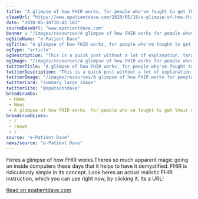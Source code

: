 ```yaml
--- 
title: "A glimpse of how FHIR works, for people who've fought to get their data"
cleanUrl: "https://www.epatientdave.com/2020/05/18/a-glimpse-of-how-fhir-works-for-people-whove-fought-to-get-their-data/"
date: "2020-05-18T18:42:18Z"
sourceBaseUrl: "www.epatientdave.com"
banner : "/images/resources/A glimpse of how FHIR works for people whove fought to get their data.png"
ogSiteName: "e-Patient Dave"
ogTitle: "A glimpse of how FHIR works, for people who've fought to get their data"
ogType: "article"
ogDescription: "This is a quick post without a lot of explanation, targeted to perhaps a small number of people but perhaps also intriguing to a lot more. This image is a quick summary of the post below:[What's FHIR? I've been blogging about it for more than a year; here are all the posts, newest first, tho"
ogImage: "/images/resources/A glimpse of how FHIR works for people whove fought to get their data.png"
twitterTitle: "A glimpse of how FHIR works, for people who've fought to get their data"
twitterDescription: "This is a quick post without a lot of explanation, targeted to perhaps a small number of people but perhaps also intriguing to a lot more. This image is a quick summary of the post below:[What's FHIR? I've been blogging about it for more than a year; here are all the posts, newest first, tho"
twitterImage: "/images/resources/A glimpse of how FHIR works for people whove fought to get their data.png"
twitterCard: "summary_large_image"
twitterSite: "@epatientdave"
breadcrumbs:
 - Home
 - News
 - A glimpse of how FHIR works  for people who ve fought to get their data
breadcrumbLinks:
 - / 
 - /news
 - / 
source: "e-Patient Dave"
news/source: "e-Patient Dave"
---
```

Heres a glimpse of how FHIR works.Theres so much apparent magic going on inside computers these days that it helps to have it demystified. FHIR is ridiculously simple in its concept. Look heres an actual realistic FHIR instruction, which you can use right now, by clicking it. Its a URL!  
  
[Read on epatientdave.com](https://www.epatientdave.com/2020/05/18/a-glimpse-of-how-fhir-works-for-people-whove-fought-to-get-their-data/)
